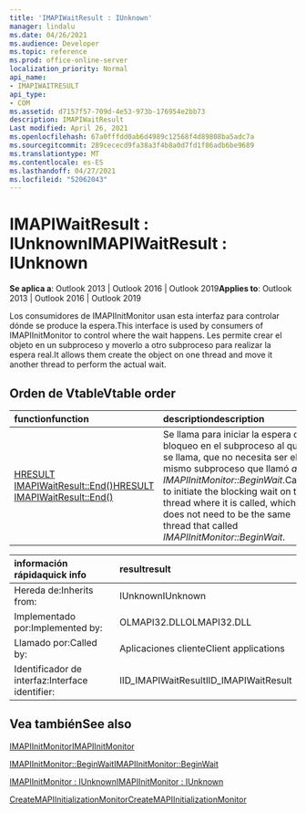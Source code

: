 ```yaml
---
title: 'IMAPIWaitResult : IUnknown'
manager: lindalu
ms.date: 04/26/2021
ms.audience: Developer
ms.topic: reference
ms.prod: office-online-server
localization_priority: Normal
api_name:
- IMAPIWAITRESULT
api_type:
- COM
ms.assetid: d7157f57-709d-4e53-973b-176954e2bb73
description: IMAPIWaitResult
Last modified: April 26, 2021
ms.openlocfilehash: 67a0fffdd0ab6d4989c12568f4d89808ba5adc7a
ms.sourcegitcommit: 289cececd9fa38a3f4b8a0d7fd1f86adb6be9689
ms.translationtype: MT
ms.contentlocale: es-ES
ms.lasthandoff: 04/27/2021
ms.locfileid: "52062043"
---
```

# <a name="imapiwaitresult--iunknown"></a><span data-ttu-id="6fb6b-103">IMAPIWaitResult : IUnknown</span><span class="sxs-lookup"><span data-stu-id="6fb6b-103">IMAPIWaitResult : IUnknown</span></span>
  
<span data-ttu-id="6fb6b-104">**Se aplica a**: Outlook 2013 | Outlook 2016 | Outlook 2019</span><span class="sxs-lookup"><span data-stu-id="6fb6b-104">**Applies to**: Outlook 2013 | Outlook 2016 | Outlook 2019</span></span>

<span data-ttu-id="6fb6b-105">Los consumidores de IMAPIInitMonitor usan esta interfaz para controlar dónde se produce la espera.</span><span class="sxs-lookup"><span data-stu-id="6fb6b-105">This interface is used by consumers of IMAPIInitMonitor to control where the wait happens.</span></span> <span data-ttu-id="6fb6b-106">Les permite crear el objeto en un subproceso y moverlo a otro subproceso para realizar la espera real.</span><span class="sxs-lookup"><span data-stu-id="6fb6b-106">It allows them create the object on one thread and move it another thread to perform the actual wait.</span></span>

## <a name="vtable-order"></a><span data-ttu-id="6fb6b-107">Orden de Vtable</span><span class="sxs-lookup"><span data-stu-id="6fb6b-107">Vtable order</span></span>

| <span data-ttu-id="6fb6b-108">function</span><span class="sxs-lookup"><span data-stu-id="6fb6b-108">function</span></span> | <span data-ttu-id="6fb6b-109">description</span><span class="sxs-lookup"><span data-stu-id="6fb6b-109">description</span></span> |
|:-----|:-----|
|[<span data-ttu-id="6fb6b-110">HRESULT IMAPIWaitResult::End()</span><span class="sxs-lookup"><span data-stu-id="6fb6b-110">HRESULT IMAPIWaitResult::End()</span></span>](imapiwaitresult-end.md)|<span data-ttu-id="6fb6b-111">Se llama para iniciar la espera de bloqueo en el subproceso al que se llama, que no necesita ser el mismo subproceso que llamó *a IMAPIInitMonitor::BeginWait*.</span><span class="sxs-lookup"><span data-stu-id="6fb6b-111">Called to initiate the blocking wait on the thread where it is called, which does not need to be the same thread that called *IMAPIInitMonitor::BeginWait*.</span></span>|

| <span data-ttu-id="6fb6b-112">información rápida</span><span class="sxs-lookup"><span data-stu-id="6fb6b-112">quick info</span></span> | <span data-ttu-id="6fb6b-113">result</span><span class="sxs-lookup"><span data-stu-id="6fb6b-113">result</span></span> |
|:-----|:-----|
|<span data-ttu-id="6fb6b-114">Hereda de:</span><span class="sxs-lookup"><span data-stu-id="6fb6b-114">Inherits from:</span></span>  <br/> |<span data-ttu-id="6fb6b-115">IUnknown</span><span class="sxs-lookup"><span data-stu-id="6fb6b-115">IUnknown</span></span>  <br/> |
|<span data-ttu-id="6fb6b-116">Implementado por:</span><span class="sxs-lookup"><span data-stu-id="6fb6b-116">Implemented by:</span></span>  <br/> |  <span data-ttu-id="6fb6b-117">OLMAPI32.DLL</span><span class="sxs-lookup"><span data-stu-id="6fb6b-117">OLMAPI32.DLL</span></span><br/> |
|<span data-ttu-id="6fb6b-118">Llamado por:</span><span class="sxs-lookup"><span data-stu-id="6fb6b-118">Called by:</span></span>  <br/> |<span data-ttu-id="6fb6b-119">Aplicaciones cliente</span><span class="sxs-lookup"><span data-stu-id="6fb6b-119">Client applications</span></span>  <br/> |
|<span data-ttu-id="6fb6b-120">Identificador de interfaz:</span><span class="sxs-lookup"><span data-stu-id="6fb6b-120">Interface identifier:</span></span>  <br/> |<span data-ttu-id="6fb6b-121">IID_IMAPIWaitResult</span><span class="sxs-lookup"><span data-stu-id="6fb6b-121">IID_IMAPIWaitResult</span></span>  <br/> |

## <a name="see-also"></a><span data-ttu-id="6fb6b-122">Vea también</span><span class="sxs-lookup"><span data-stu-id="6fb6b-122">See also</span></span>

[<span data-ttu-id="6fb6b-123">IMAPIInitMonitor</span><span class="sxs-lookup"><span data-stu-id="6fb6b-123">IMAPIInitMonitor</span></span>](imapiinitmonitoriunknown.md)

[<span data-ttu-id="6fb6b-124">IMAPIInitMonitor::BeginWait</span><span class="sxs-lookup"><span data-stu-id="6fb6b-124">IMAPIInitMonitor::BeginWait</span></span>](imapiinitmonitor-beginwait.md)

[<span data-ttu-id="6fb6b-125">IMAPIInitMonitor : IUnknown</span><span class="sxs-lookup"><span data-stu-id="6fb6b-125">IMAPIInitMonitor : IUnknown</span></span>](imapiinitmonitoriunknown.md)

[<span data-ttu-id="6fb6b-126">CreateMAPIInitializationMonitor</span><span class="sxs-lookup"><span data-stu-id="6fb6b-126">CreateMAPIInitializationMonitor</span></span>](createmapiinitializationmonitor.md)
